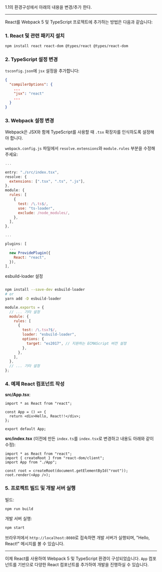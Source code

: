 1.1의 환경구성에서 아래의 내용을 변경/추가 한다.

---

React를 Webpack 5 및 TypeScript 프로젝트에 추가하는 방법은 다음과 같습니다:

### 1. React 및 관련 패키지 설치

```bash
npm install react react-dom @types/react @types/react-dom
```

### 2. TypeScript 설정 변경

`tsconfig.json`에 `jsx` 설정을 추가합니다:

```json
{
  "compilerOptions": {
    ...
    "jsx": "react"
    ...
  }
}
```

### 3. Webpack 설정 변경

Webpack은 JSX와 함께 TypeScript를 사용할 때 `.tsx` 확장자를 인식하도록 설정해야 합니다.

`webpack.config.js` 파일에서 `resolve.extensions`와 `module.rules` 부분을 수정해주세요:

```javascript
...

entry: "./src/index.tsx",
resolve: {
  extensions: [".tsx", ".ts", ".js"],
},
module: {
  rules: [
    {
      test: /\.ts$/,
      use: "ts-loader",
      exclude: /node_modules/,
    },
  ],
},

...

plugins: [
  ...
  new ProvidePlugin({
    React: "react",
  }),
],

```

esbuild-loader 설정

```bash

npm install --save-dev esbuild-loader
# or
yarn add -D esbuild-loader


```

```javascript
module.exports = {
  // ... 기타 설정
  module: {
    rules: [
      {
        test: /\.tsx?$/,
        loader: "esbuild-loader",
        options: {
          target: "es2017", // 지원하는 ECMAScript 버전 설정
        },
      },
    ],
  },
  // ... 기타 설정
};
```

### 4. 예제 React 컴포넌트 작성

**src/App.tsx**:

```tsx
import * as React from "react";

const App = () => {
  return <div>Hello, React!!</div>;
};

export default App;
```

**src/index.tsx** (이전에 만든 `index.ts`를 `index.tsx`로 변경하고 내용도 아래와 같이 수정):

```tsx
import * as React from "react";
import { createRoot } from "react-dom/client";
import App from "./App";

const root = createRoot(document.getElementById("root"));
root.render(<App />);
```

### 5. 프로젝트 빌드 및 개발 서버 실행

빌드:

```bash
npm run build
```

개발 서버 실행:

```bash
npm start
```

브라우저에서 `http://localhost:8080`로 접속하면 개발 서버가 실행되며, "Hello, React!" 메시지를 볼 수 있습니다.

---

이제 React를 사용하여 Webpack 5 및 TypeScript 환경이 구성되었습니다. `App` 컴포넌트를 기반으로 다양한 React 컴포넌트를 추가하여 개발을 진행하실 수 있습니다.
